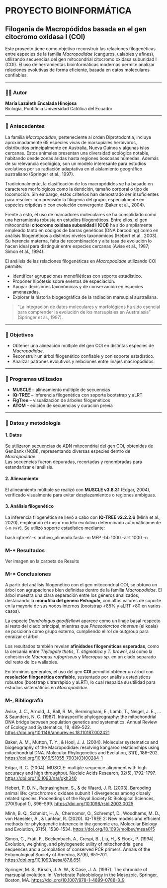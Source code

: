 # PROYECTO BIOINFORMÁTICA

## Filogenia de Macropódidos basada en el gen citocromo oxidasa I (COI)

Este proyecto tiene como objetivo reconstruir las relaciones filogenéticas entre especies de la familia *Macropodidae* (canguros, ualabíes y afines), utilizando secuencias del gen mitocondrial citocromo oxidasa subunidad I (COI). El uso de herramientas bioinformáticas modernas permite analizar relaciones evolutivas de forma eficiente, basada en datos moleculares confiables.

---

### 👩‍🔬 Autor

**María Lazaleth Encalada Hinojosa**  
Biología, Pontificia Universidad Católica del Ecuador

---

### 🧬 Antecedentes

La familia *Macropodidae*, perteneciente al orden Diprotodontia, incluye aproximadamente 65 especies vivas de marsupiales herbívoros, distribuidos principalmente en Australia, Nueva Guinea y algunas islas cercanas. Estos animales presentan una diversidad ecológica notable, habitando desde zonas áridas hasta regiones boscosas húmedas. Además de su relevancia ecológica, son un modelo interesante para estudios evolutivos por su radiación adaptativa en el aislamiento geográfico australiano (Springer et al., 1997).

Tradicionalmente, la clasificación de los macropódidos se ha basado en caracteres morfológicos como la dentición, tamaño corporal o tipo de locomoción. Sin embargo, estos criterios han demostrado ser insuficientes para resolver con precisión la filogenia del grupo, especialmente en especies crípticas o con evolución convergente (Baker et al., 2004).

Frente a esto, el uso de marcadores moleculares se ha consolidado como una herramienta robusta en estudios filogenéticos. Entre ellos, el gen mitocondrial **citocromo oxidasa subunidad I (COI)** ha sido ampliamente empleado tanto en códigos de barras genéticos (DNA barcoding) como en análisis filogenéticos a distintos niveles taxonómicos (Hebert et al., 2003). Su herencia materna, falta de recombinación y alta tasa de evolución lo hacen ideal para distinguir entre especies cercanas (Avise et al., 1987; Simon et al., 1994).

El análisis de las relaciones filogenéticas en *Macropodidae* utilizando COI permite:

- Identificar agrupaciones monofiléticas con soporte estadístico.
- Proponer hipótesis sobre eventos de especiación.
- Apoyar decisiones taxonómicas y de conservación en especies amenazadas.
- Explorar la historia biogeográfica de la radiación marsupial australiana.

> “La integración de datos moleculares y morfológicos ha sido esencial para comprender la evolución de los marsupiales en Australasia” (Springer et al., 1997).

---

### 🎯 Objetivos

- Obtener una alineación múltiple del gen COI en distintas especies de *Macropodidae*.
- Reconstruir un árbol filogenético confiable y con soporte estadístico.
- Analizar patrones evolutivos y relaciones entre linajes macropódidos.

---

### 🧪 Programas utilizados

- **MUSCLE** – alineamiento múltiple de secuencias
- **IQ-TREE** – inferencia filogenética con soporte bootstrap y aLRT
- **FigTree** – visualización de árboles filogenéticos
- **ATOM** – edición de secuencias y curación previa

---

### 🔬 Datos y metodología

#### 1. Datos
Se utilizaron secuencias de ADN mitocondrial del gen COI, obtenidas de GenBank (NCBI), representando diversas especies dentro de *Macropodidae*.  
Las secuencias fueron depuradas, recortadas y renombradas para estandarizar el análisis.

#### 2. Alineamiento
El alineamiento múltiple se realizó con **MUSCLE v3.8.31** (Edgar, 2004), verificado visualmente para evitar desplazamientos o regiones ambiguas.

#### 3. Análisis filogenético
La inferencia filogenética se llevó a cabo con **IQ-TREE v2.2.2.6** (Minh et al., 2020), empleando el mejor modelo evolutivo determinado automáticamente (`-m MFP`). Se utilizó soporte estadístico mediante:

bash
iqtree2 -s archivo_alineado.fasta -m MFP -bb 1000 -alrt 1000 -n

### M-* Resultados
Ver imagen en la carpeta de Results 

### M-* Conclusiones 

A partir del análisis filogenético con el gen mitocondrial COI, se obtuvo un árbol con agrupaciones bien definidas dentro de la familia *Macropodidae*. El árbol muestra una clara separación entre los géneros analizados, destacando la **monofilia del género *Petrogale***, con altos valores de soporte en la mayoría de sus nodos internos (bootstrap >85% y aLRT >80 en varios casos).

La especie *Dendrolagus goodfellowi* aparece como un linaje basal respecto al resto del clado principal, mientras que *Phascolarctos cinereus* (el koala) se posiciona como grupo externo, cumpliendo el rol de outgroup para enraizar el árbol. 

Los resultados también revelan **afinidades filogenéticas esperadas**, como la cercanía entre *Thylogale thetis*, *T. stigmatica* y *T. browni*, así como la cohesión de *Macropus rufogriseus* y *Macropus sp.* en un clado separado del resto de los wallabies.

En términos generales, el uso del gen **COI** permitió obtener un árbol con **resolución filogenética confiable**, sustentado por análisis estadísticos robustos (bootstrap ultrarrápido y aLRT), lo cual respalda su utilidad para estudios sistemáticos en *Macropodidae*.


### M-, Bibliografía 
Avise, J. C., Arnold, J., Ball, R. M., Bermingham, E., Lamb, T., Neigel, J. E., ... & Saunders, N. C. (1987).
Intraspecific phylogeography: the mitochondrial DNA bridge between population genetics and systematics.
Annual Review of Ecology and Systematics, 18, 489–522.
https://doi.org/10.1146/annurev.es.18.110187.002421

Baker, A. M., Mutton, T. Y., & Hool, J. J. (2004).
Molecular systematics and biogeography of the Macropodidae: resolving kangaroo relationships using mitochondrial DNA.
Molecular Phylogenetics and Evolution, 31(1), 186–202.
https://doi.org/10.1016/S1055-7903(03)00284-1

Edgar, R. C. (2004).
MUSCLE: multiple sequence alignment with high accuracy and high throughput.
Nucleic Acids Research, 32(5), 1792–1797.
https://doi.org/10.1093/nar/gkh340

Hebert, P. D. N., Ratnasingham, S., & de Waard, J. R. (2003).
Barcoding animal life: cytochrome c oxidase subunit 1 divergences among closely related species.
Proceedings of the Royal Society B: Biological Sciences, 270(Suppl 1), S96–S99.
https://doi.org/10.1098/rsbl.2003.0025

Minh, B. Q., Schmidt, H. A., Chernomor, O., Schrempf, D., Woodhams, M. D., von Haeseler, A., & Lanfear, R. (2020).
IQ-TREE 2: New models and efficient methods for phylogenetic inference in the genomic era.
Molecular Biology and Evolution, 37(5), 1530–1534.
https://doi.org/10.1093/molbev/msaa015

Simon, C., Frati, F., Beckenbach, A., Crespi, B., Liu, H., & Flook, P. (1994).
Evolution, weighting, and phylogenetic utility of mitochondrial gene sequences and a compilation of conserved PCR primers.
Annals of the Entomological Society of America, 87(6), 651–701.
https://doi.org/10.1093/aesa/87.6.651

Springer, M. S., Kirsch, J. A. W., & Case, J. A. (1997).
The chronicle of marsupial evolution.
In: Vertebrate Paleobiology in the Mesozoic. Springer, Boston, MA.
https://doi.org/10.1007/978-1-4899-0788-3_9

